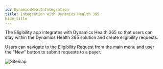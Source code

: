 ```yaml
---
id: DynamicsHealthIntegration
title: Integration with Dynamics Health 365
hide_title
---
```

The Eligibility app integrates with Dynamics Health 365 so that users can stay within the Dynamics Health 365 solution and create eligibility requests. 

Users can navigate to the Eligibility Request from the main menu  and user the "New" button to submit requests to a payer. 

![Sitemap](assets/Eligibility/SiteMap.PNG)